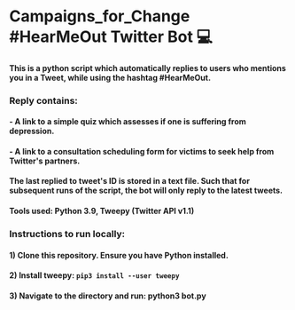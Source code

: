 # Campaigns_for_Change #HearMeOut Twitter Bot 💻

#### This is a python script which automatically replies to users who mentions you in a Tweet, while using the hashtag #HearMeOut. <br /> 
### Reply contains:
#### - A link to a simple quiz which assesses if one is suffering from depression.
#### - A link to a consultation scheduling form for victims to seek help from Twitter's partners.
#### The last replied to tweet's ID is stored in a text file. Such that for subsequent runs of the script, the bot will only reply to the latest tweets.
#### Tools used: Python 3.9, Tweepy (Twitter API v1.1) <br /> 

### Instructions to run locally:
#### 1) Clone this repository. Ensure you have Python installed.
#### 2) Install tweepy: ``` pip3 install --user tweepy ```
#### 3) Navigate to the directory and run: python3 bot.py

